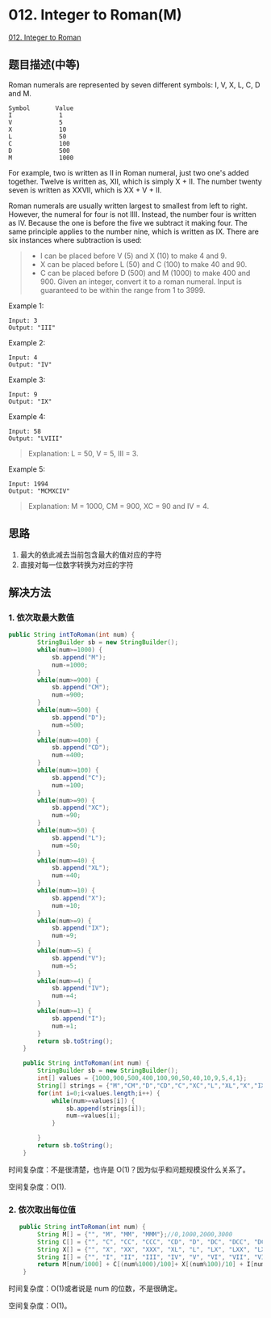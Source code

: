 # 012. Integer to Roman(M)
[012. Integer to Roman](https://leetcode-cn.com/problems/integer-to-roman/)

## 题目描述(中等)

Roman numerals are represented by seven different symbols: I, V, X, L, C, D and M.

```
Symbol       Value
I             1
V             5
X             10
L             50
C             100
D             500
M             1000
```

For example, two is written as II in Roman numeral, just two one's added together. Twelve is written as, XII, which is simply X + II. The number twenty seven is written as XXVII, which is XX + V + II.

Roman numerals are usually written largest to smallest from left to right. However, the numeral for four is not IIII. Instead, the number four is written as IV. Because the one is before the five we subtract it making four. The same principle applies to the number nine, which is written as IX. There are six instances where subtraction is used:

> * I can be placed before V \(5\) and X \(10\) to make 4 and 9. 
> * X can be placed before L \(50\) and C \(100\) to make 40 and 90. 
> * C can be placed before D \(500\) and M \(1000\) to make 400 and 900.
>   Given an integer, convert it to a roman numeral. Input is guaranteed to be within the range from 1 to 3999.

Example 1:

```
Input: 3
Output: "III"
```

Example 2:

```
Input: 4
Output: "IV"
```

Example 3:

```
Input: 9
Output: "IX"
```

Example 4:

```
Input: 58
Output: "LVIII"
```

> Explanation: L = 50, V = 5, III = 3.

Example 5:

```
Input: 1994
Output: "MCMXCIV"
```

> Explanation: M = 1000, CM = 900, XC = 90 and IV = 4.

## 思路

1. 最大的依此减去当前包含最大的值对应的字符
2. 直接对每一位数字转换为对应的字符

## 解决方法

### 1. 依次取最大数值

```java
public String intToRoman(int num) {
    	StringBuilder sb = new StringBuilder();
    	while(num>=1000) {
    		sb.append("M");
    		num-=1000;
    	}
    	while(num>=900) {
    		sb.append("CM");
    		num-=900;
    	}
    	while(num>=500) {
    		sb.append("D");
    		num-=500;
    	}
    	while(num>=400) {
    		sb.append("CD");
    		num-=400;
    	}
    	while(num>=100) {
    		sb.append("C");
    		num-=100;
    	}
    	while(num>=90) {
    		sb.append("XC");
    		num-=90;
    	}
    	while(num>=50) {
    		sb.append("L");
    		num-=50;
    	}
    	while(num>=40) {
    		sb.append("XL");
    		num-=40;
    	}
    	while(num>=10) {
    		sb.append("X");
    		num-=10;
    	}
    	while(num>=9) {
    		sb.append("IX");
    		num-=9;
    	}
    	while(num>=5) {
    		sb.append("V");
    		num-=5;
    	}
    	while(num>=4) {
    		sb.append("IV");
    		num-=4;
    	}
    	while(num>=1) {
    		sb.append("I");
    		num-=1;
    	}
        return sb.toString();
    }
```

```java
    public String intToRoman(int num) {
        StringBuilder sb = new StringBuilder();
        int[] values = {1000,900,500,400,100,90,50,40,10,9,5,4,1};
        String[] strings = {"M","CM","D","CD","C","XC","L","XL","X","IX","V","IV","I"};
        for(int i=0;i<values.length;i++) {
            while(num>=values[i]) {
                sb.append(strings[i]);
                num-=values[i];
            }

        }
        return sb.toString();
    }
```

时间复杂度：不是很清楚，也许是 O(1)？因为似乎和问题规模没什么关系了。

空间复杂度：O(1).

### 2. 依次取出每位值

```java
   public String intToRoman(int num) {
        String M[] = {"", "M", "MM", "MMM"};//0,1000,2000,3000
        String C[] = {"", "C", "CC", "CCC", "CD", "D", "DC", "DCC", "DCCC", "CM"};//0,100,200,300...
        String X[] = {"", "X", "XX", "XXX", "XL", "L", "LX", "LXX", "LXXX", "XC"};//0,10,20,30...
        String I[] = {"", "I", "II", "III", "IV", "V", "VI", "VII", "VIII", "IX"};//0,1,2,3...
        return M[num/1000] + C[(num%1000)/100]+ X[(num%100)/10] + I[num%10];
    }
```

时间复杂度：O(1)或者说是 num 的位数，不是很确定。

空间复杂度：O(1)。


